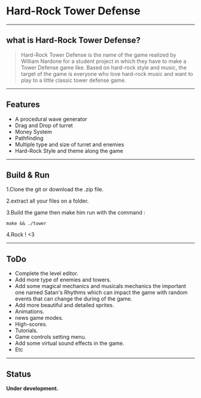 # Hard-Rock Tower Defense

----
## what is Hard-Rock Tower Defense?

> Hard-Rock Tower Defense is the name of the game realized by William Nardone for a student project in which they have to make a Tower Defense game like. Based on hard-rock style and music, the target of the game is everyone who love hard-rock music and want to play to a little classic tower defense game.

----
## Features
* A procedural wave generator
* Drag and Drop of turret
* Money System
* Pathfinding
* Multiple type and size of turret and enemies
* Hard-Rock Style and theme along the game 

----
## Build & Run

1.Clone the git or download the .zip file.

2.extract all your files on a folder.

3.Build the game then make him run with the command :

    make && ./tower

4.Rock ! <3

----
## ToDo
* Complete the level editor.
* Add more type of enemies and towers.
* Add some magical mechanics and musicals mechanics the important one named Satan's Rhythms  which can impact the game with random events that can change the during of the game.
* Add more beautiful and detailed sprites.
* Animations.
* news game modes.
* High-scores.
* Tutorials.
* Game controls setting menu.
* Add some virtual sound effects in the game.
* Etc

----
## Status
**Under development.**
